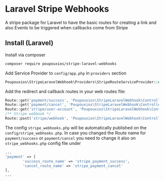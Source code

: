 # Laravel Stripe Webhooks

A stripe package for Laravel to have the basic routes for creating a link and also Events to be triggered when callbacks come from Stripe

## Install (Laravel)
Install via composer
```bash
composer require poupouxios/stripe-laravel-webhooks
```

Add Service Provider to `config/app.php` in `providers` section
```php
Poupouxios\StripeLaravelWebhook\Providers\StripeRouteServiceProvider::class,
```

Add the redirect and callback routes in your web routes file:
```php 
Route::get('payment/success', 'Poupouxios\StripeLaravelWebhook\Controllers\StripePaymentRedirectController@payment_success')->name('stripe_payment_success');
Route::get('payment/cancel', 'Poupouxios\StripeLaravelWebhook\Controllers\StripePaymentRedirectController@payment_cancel')->name('stripe_payment_cancel');
Route::get('stripe/user-account', 'Poupouxios\StripeLaravelWebhook\Controllers\StripeController@create_user_account');
/** Stripe webbook */
Route::post('stripe/webhook', 'Poupouxios\StripeLaravelWebhook\Controllers\StripeController@webhookAction');
```

The config `stripe_webhooks.php` will be automatically published on the `config/stripe_webhooks.php`. In case you changed the Route name for `payment/success` or `payment/cancel` 
you need to change it also on `stripe_webhooks.php` config file under 
```php
...
'payment' => [
        'success_route_name' => 'stripe_payment_success',
        'cancel_route_name' => 'stripe_payment_cancel'
],
...
```